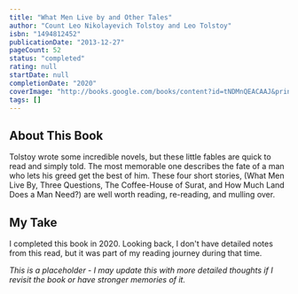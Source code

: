 ```yaml
---
title: "What Men Live by and Other Tales"
author: "Count Leo Nikolayevich Tolstoy and Leo Tolstoy"
isbn: "1494812452"
publicationDate: "2013-12-27"
pageCount: 52
status: "completed"
rating: null
startDate: null
completionDate: "2020"
coverImage: "http://books.google.com/books/content?id=tNDMnQEACAAJ&printsec=frontcover&img=1&zoom=1&source=gbs_api"
tags: []
---
```


## About This Book

Tolstoy wrote some incredible novels, but these little fables are quick to read and simply told. The most memorable one describes the fate of a man who lets his greed get the best of him. These four short stories, (What Men Live By, Three Questions, The Coffee-House of Surat, and How Much Land Does a Man Need?) are well worth reading, re-reading, and mulling over.

## My Take

I completed this book in 2020. Looking back, I don't have detailed notes from this read, but it was part of my reading journey during that time.

*This is a placeholder - I may update this with more detailed thoughts if I revisit the book or have stronger memories of it.*
